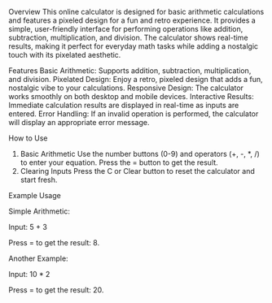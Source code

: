 Overview
This online calculator is designed for basic arithmetic calculations and features a pixeled design for a fun and retro experience. It provides a simple, user-friendly interface for performing operations like addition, subtraction, multiplication, and division. The calculator shows real-time results, making it perfect for everyday math tasks while adding a nostalgic touch with its pixelated aesthetic.

Features
Basic Arithmetic: Supports addition, subtraction, multiplication, and division.
Pixelated Design: Enjoy a retro, pixeled design that adds a fun, nostalgic vibe to your calculations.
Responsive Design: The calculator works smoothly on both desktop and mobile devices.
Interactive Results: Immediate calculation results are displayed in real-time as inputs are entered.
Error Handling: If an invalid operation is performed, the calculator will display an appropriate error message.

How to Use
1. Basic Arithmetic
Use the number buttons (0-9) and operators (+, -, *, /) to enter your equation.
Press the = button to get the result.
2. Clearing Inputs
Press the C or Clear button to reset the calculator and start fresh.

Example Usage

Simple Arithmetic:

Input: 5 + 3

Press = to get the result: 8.

Another Example:

Input: 10 * 2

Press = to get the result: 20.

